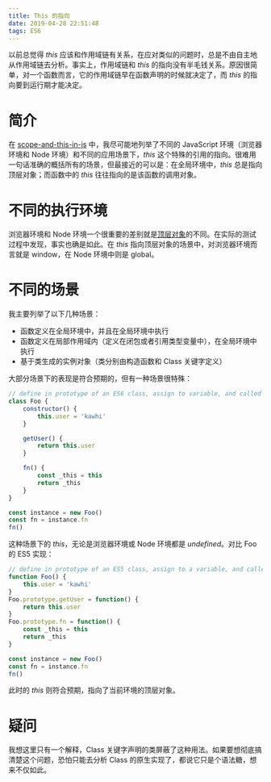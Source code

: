 ```yaml
---
title: This 的指向
date: 2019-04-28 22:51:48
tags: ES6
---
```


以前总觉得 _this_ 应该和作用域链有关系，在应对类似的问题时，总是不由自主地从作用域链去分析。事实上，作用域链和 _this_ 的指向没有半毛钱关系。原因很简单，对一个函数而言，它的作用域链早在函数声明的时候就决定了，而 _this_ 的指向要到运行期才能决定。

# 简介

在 [scope-and-this-in-js](https://github.com/kawhi66/scope-and-this-in-js) 中，我尽可能地列举了不同的 JavaScript 环境（浏览器环境和 Node 环境）和不同的应用场景下，_this_ 这个特殊的引用的指向。很难用一句话准确的概括所有的场景，但最接近的可以是：在全局环境中，_this_ 总是指向顶层对象；而函数中的 _this_ 往往指向的是该函数的调用对象。

# 不同的执行环境

浏览器环境和 Node 环境一个很重要的差别就是[顶层对象](http://es6.ruanyifeng.com/#docs/let#顶层对象的属性)的不同。在实际的测试过程中发现，事实也确是如此。在 _this_ 指向顶层对象的场景中，对浏览器环境而言就是 window，在 Node 环境中则是 global。

# 不同的场景

我主要列举了以下几种场景：

-   函数定义在全局环境中，并且在全局环境中执行
-   函数定义在局部作用域内（定义在闭包或者引用类型变量中），在全局环境中执行
-   基于类生成的实例对象（类分别由构造函数和 Class 关键字定义）

大部分场景下的表现是符合预期的，但有一种场景很特殊：

```JavaScript
// define in prototype of an ES6 class, assign to variable, and called in global context
class Foo {
    constructor() {
        this.user = 'kawhi'
    }

    getUser() {
        return this.user
    }

    fn() {
        const _this = this
        return _this
    }
}

const instance = new Foo()
const fn = instance.fn
fn()
```

这种场景下的 _this_，无论是浏览器环境或 Node 环境都是 _undefined_。对比 Foo 的 ES5 实现：

```JavaScript
// define in prototype of an ES5 class, assign to a variable, and called in global context
function Foo() {
    this.user = 'kawhi'
}
Foo.prototype.getUser = function() {
    return this.user
}
Foo.prototype.fn = function() {
    const _this = this
    return _this
}

const instance = new Foo()
const fn = instance.fn
fn()
```

此时的 _this_ 则符合预期，指向了当前环境的顶层对象。

# 疑问

我想这里只有一个解释，Class 关键字声明的类屏蔽了这种用法。如果要想彻底搞清楚这个问题，恐怕只能去分析 Class 的原生实现了，都说它只是个语法糖，想来不仅如此。
